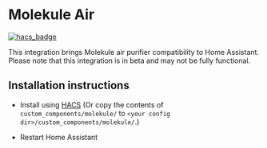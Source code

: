 # Molekule Air

[![hacs_badge](https://img.shields.io/badge/HACS-Default-41BDF5.svg?style=for-the-badge)](https://github.com/hacs/integration)

This integration brings Molekule air purifier compatibility to Home Assistant. Please note that this integration is in beta and may not be fully functional.

## Installation instructions

- Install using [HACS](https://hacs.xyz) (Or copy the contents of `custom_components/molekule/` to `<your config dir>/custom_components/molekule/`.)

- Restart Home Assistant
